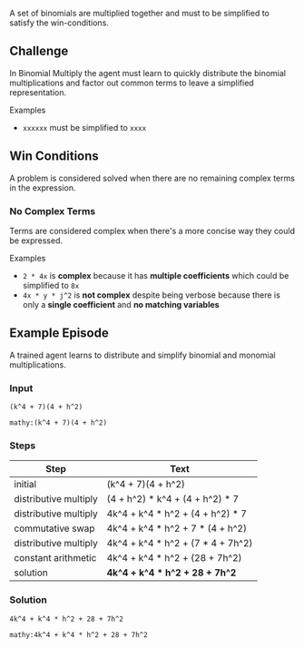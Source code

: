 A set of binomials are multiplied together and must to be simplified to satisfy the win-conditions.

## Challenge

In Binomial Multiply the agent must learn to quickly distribute the binomial multiplications and factor out common terms to leave a simplified representation.

Examples

- `xxxxxx` must be simplified to `xxxx`

## Win Conditions

A problem is considered solved when there are no remaining complex terms in the expression.

### No Complex Terms

Terms are considered complex when there's a more concise way they could be expressed.

Examples

- `2 * 4x` is **complex** because it has **multiple coefficients** which could be simplified to `8x`
- `4x * y * j^2` is **not complex** despite being verbose because there is only a **single coefficient** and **no matching variables**

## Example Episode

A trained agent learns to distribute and simplify binomial and monomial multiplications.

### Input

`(k^4 + 7)(4 + h^2)`

`mathy:(k^4 + 7)(4 + h^2)`

### Steps

| Step                  | Text                                |
| --------------------- | ----------------------------------- |
| initial               | (k^4 + 7)(4 + h^2)                  |
| distributive multiply | (4 + h^2) \* k^4 + (4 + h^2) \* 7   |
| distributive multiply | 4k^4 + k^4 \* h^2 + (4 + h^2) \* 7  |
| commutative swap      | 4k^4 + k^4 \* h^2 + 7 \* (4 + h^2)  |
| distributive multiply | 4k^4 + k^4 \* h^2 + (7 \* 4 + 7h^2) |
| constant arithmetic   | 4k^4 + k^4 \* h^2 + (28 + 7h^2)     |
| solution              | **4k^4 + k^4 \* h^2 + 28 + 7h^2**   |

### Solution

`4k^4 + k^4 * h^2 + 28 + 7h^2`

`mathy:4k^4 + k^4 * h^2 + 28 + 7h^2`
